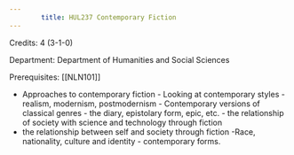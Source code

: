 ```yaml
---
        title: HUL237 Contemporary Fiction
---
```

Credits: 4 (3-1-0)

Department: Department of Humanities and Social Sciences

Prerequisites: [[NLN101]]


- Approaches to contemporary fiction - Looking at contemporary styles - realism, modernism, postmodernism - Contemporary versions of classical genres - the diary, epistolary form, epic, etc. - the relationship of society with science and technology through fiction
- the relationship between self and society through fiction -Race, nationality, culture and identity - contemporary forms.